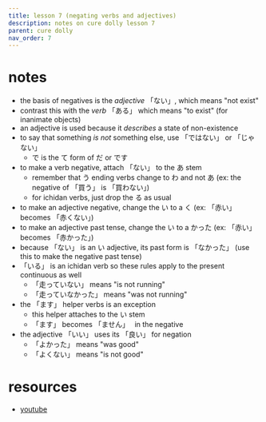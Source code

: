 ```yaml
---
title: lesson 7 (negating verbs and adjectives)
description: notes on cure dolly lesson 7
parent: cure dolly
nav_order: 7
---
```

# notes
- the basis of negatives is the *adjective* 「ない」, which means "not exist"
- contrast this with the *verb* 「ある」 which means "to exist" (for inanimate objects)
- an adjective is used because it *describes* a state of non-existence
- to say that something *is not* something else, use 「ではない」 or 「じゃない」
	- で is the て form of だ or です
- to make a verb negative, attach 「ない」 to the あ stem
	- remember that う ending verbs change to わ and not あ (ex: the negative of 「買う」 is 「買わない」)
	- for ichidan verbs, just drop the る as usual
- to make an adjective negative, change the い to a く (ex: 「赤い」 becomes 「赤くない」)
- to make an adjective past tense, change the い to a かった (ex: 「赤い」 becomes 「赤かった」)
- because 「ない」 is an い adjective, its past form is 「なかった」 (use this to make the negative past tense)
- 「いる」 is an ichidan verb so these rules apply to the present continuous as well
	- 「走っていない」 means "is not running"
	- 「走っていなかった」 means "was not running"
- the 「ます」 helper verbs is an exception
	- this helper attaches to the い stem
	- 「ます」 becomes 「ません」　 in the negative
- the adjective 「いい」 uses its 「良い」 for negation
	- 「よかった」 means "was good"
	- 「よくない」 means "is not good"
# resources
- [youtube](https://www.youtube.com/watch?v=KIPhvGxp43c)